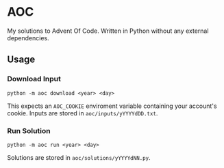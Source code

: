 # AOC

My solutions to Advent Of Code. Written in Python without any external
dependencies.

## Usage

### Download Input

```shell
python -m aoc download <year> <day>
```

This expects an `AOC_COOKIE` enviroment variable containing your
account's cookie.  Inputs are stored in `aoc/inputs/yYYYYdDD.txt`.

### Run Solution

```shell
python -m aoc run <year> <day>
```

Solutions are stored in `aoc/solutions/yYYYYdNN.py`.